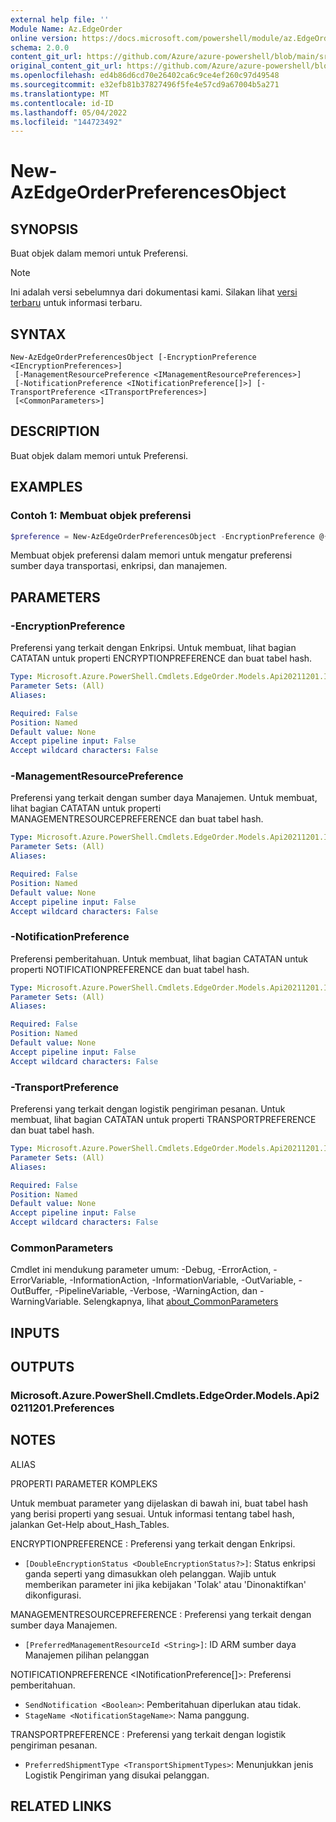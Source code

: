 ```yaml
---
external help file: ''
Module Name: Az.EdgeOrder
online version: https://docs.microsoft.com/powershell/module/az.EdgeOrder/new-AzEdgeOrderPreferencesObject
schema: 2.0.0
content_git_url: https://github.com/Azure/azure-powershell/blob/main/src/EdgeOrder/help/New-AzEdgeOrderPreferencesObject.md
original_content_git_url: https://github.com/Azure/azure-powershell/blob/main/src/EdgeOrder/help/New-AzEdgeOrderPreferencesObject.md
ms.openlocfilehash: ed4b86d6cd70e26402ca6c9ce4ef260c97d49548
ms.sourcegitcommit: e32efb81b37827496f5fe4e57cd9a67004b5a271
ms.translationtype: MT
ms.contentlocale: id-ID
ms.lasthandoff: 05/04/2022
ms.locfileid: "144723492"
---
```

# New-AzEdgeOrderPreferencesObject

## SYNOPSIS
Buat objek dalam memori untuk Preferensi.

> [!NOTE]
>Ini adalah versi sebelumnya dari dokumentasi kami. Silakan lihat [versi terbaru](/powershell/module/az.edgeorder/new-azedgeorderpreferencesobject) untuk informasi terbaru.

## SYNTAX

```
New-AzEdgeOrderPreferencesObject [-EncryptionPreference <IEncryptionPreferences>]
 [-ManagementResourcePreference <IManagementResourcePreferences>]
 [-NotificationPreference <INotificationPreference[]>] [-TransportPreference <ITransportPreferences>]
 [<CommonParameters>]
```

## DESCRIPTION
Buat objek dalam memori untuk Preferensi.

## EXAMPLES

### Contoh 1: Membuat objek preferensi
```powershell
$preference = New-AzEdgeOrderPreferencesObject -EncryptionPreference @{DoubleEncryptionStatus = "Disabled"} -TransportPreference @{PreferredShipmentType = "MicrosoftManaged"} -ManagementResourcePreference @{PreferredManagementResourceId = "/subscriptions/managementSubscriptionId/resourceGroups/resourceGroupName/providers/Microsoft.DataBoxEdge/DataBoxEdgeDevices/1GPUtest"}
```

Membuat objek preferensi dalam memori untuk mengatur preferensi sumber daya transportasi, enkripsi, dan manajemen.

## PARAMETERS

### -EncryptionPreference
Preferensi yang terkait dengan Enkripsi.
Untuk membuat, lihat bagian CATATAN untuk properti ENCRYPTIONPREFERENCE dan buat tabel hash.

```yaml
Type: Microsoft.Azure.PowerShell.Cmdlets.EdgeOrder.Models.Api20211201.IEncryptionPreferences
Parameter Sets: (All)
Aliases:

Required: False
Position: Named
Default value: None
Accept pipeline input: False
Accept wildcard characters: False
```

### -ManagementResourcePreference
Preferensi yang terkait dengan sumber daya Manajemen.
Untuk membuat, lihat bagian CATATAN untuk properti MANAGEMENTRESOURCEPREFERENCE dan buat tabel hash.

```yaml
Type: Microsoft.Azure.PowerShell.Cmdlets.EdgeOrder.Models.Api20211201.IManagementResourcePreferences
Parameter Sets: (All)
Aliases:

Required: False
Position: Named
Default value: None
Accept pipeline input: False
Accept wildcard characters: False
```

### -NotificationPreference
Preferensi pemberitahuan.
Untuk membuat, lihat bagian CATATAN untuk properti NOTIFICATIONPREFERENCE dan buat tabel hash.

```yaml
Type: Microsoft.Azure.PowerShell.Cmdlets.EdgeOrder.Models.Api20211201.INotificationPreference[]
Parameter Sets: (All)
Aliases:

Required: False
Position: Named
Default value: None
Accept pipeline input: False
Accept wildcard characters: False
```

### -TransportPreference
Preferensi yang terkait dengan logistik pengiriman pesanan.
Untuk membuat, lihat bagian CATATAN untuk properti TRANSPORTPREFERENCE dan buat tabel hash.

```yaml
Type: Microsoft.Azure.PowerShell.Cmdlets.EdgeOrder.Models.Api20211201.ITransportPreferences
Parameter Sets: (All)
Aliases:

Required: False
Position: Named
Default value: None
Accept pipeline input: False
Accept wildcard characters: False
```

### CommonParameters
Cmdlet ini mendukung parameter umum: -Debug, -ErrorAction, -ErrorVariable, -InformationAction, -InformationVariable, -OutVariable, -OutBuffer, -PipelineVariable, -Verbose, -WarningAction, dan -WarningVariable. Selengkapnya, lihat [about_CommonParameters](http://go.microsoft.com/fwlink/?LinkID=113216)

## INPUTS

## OUTPUTS

### Microsoft.Azure.PowerShell.Cmdlets.EdgeOrder.Models.Api20211201.Preferences

## NOTES

ALIAS

PROPERTI PARAMETER KOMPLEKS

Untuk membuat parameter yang dijelaskan di bawah ini, buat tabel hash yang berisi properti yang sesuai. Untuk informasi tentang tabel hash, jalankan Get-Help about_Hash_Tables.


ENCRYPTIONPREFERENCE <IEncryptionPreferences>: Preferensi yang terkait dengan Enkripsi.
  - `[DoubleEncryptionStatus <DoubleEncryptionStatus?>]`: Status enkripsi ganda seperti yang dimasukkan oleh pelanggan. Wajib untuk memberikan parameter ini jika kebijakan 'Tolak' atau 'Dinonaktifkan' dikonfigurasi.

MANAGEMENTRESOURCEPREFERENCE <IManagementResourcePreferences>: Preferensi yang terkait dengan sumber daya Manajemen.
  - `[PreferredManagementResourceId <String>]`: ID ARM sumber daya Manajemen pilihan pelanggan

NOTIFICATIONPREFERENCE <INotificationPreference[]>: Preferensi pemberitahuan.
  - `SendNotification <Boolean>`: Pemberitahuan diperlukan atau tidak.
  - `StageName <NotificationStageName>`: Nama panggung.

TRANSPORTPREFERENCE <ITransportPreferences>: Preferensi yang terkait dengan logistik pengiriman pesanan.
  - `PreferredShipmentType <TransportShipmentTypes>`: Menunjukkan jenis Logistik Pengiriman yang disukai pelanggan.

## RELATED LINKS

